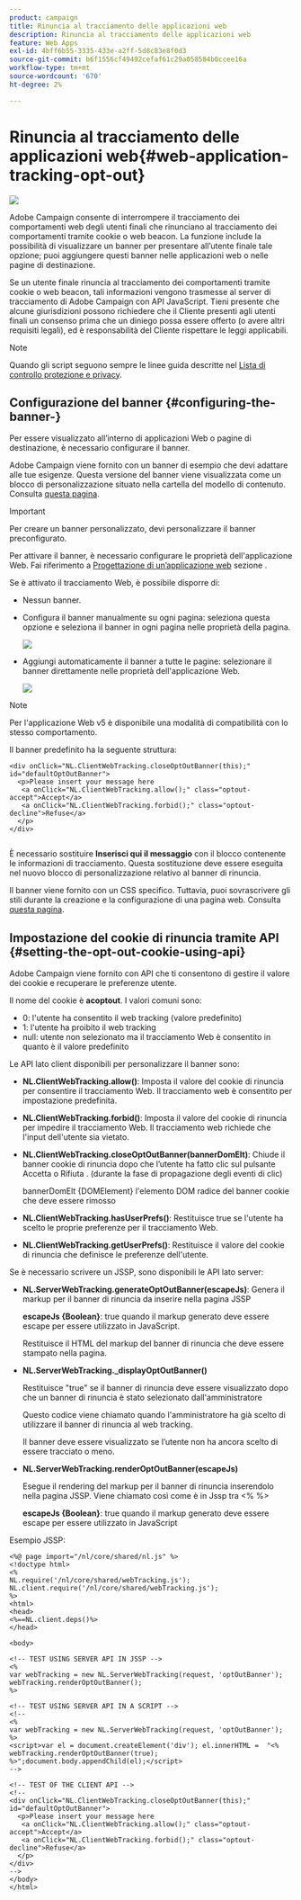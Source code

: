```yaml
---
product: campaign
title: Rinuncia al tracciamento delle applicazioni web
description: Rinuncia al tracciamento delle applicazioni web
feature: Web Apps
exl-id: 4bff6b55-3335-433e-a2ff-5d8c83e8f0d3
source-git-commit: b6f1556cf49492cefaf61c29a058584b0ccee16a
workflow-type: tm+mt
source-wordcount: '670'
ht-degree: 2%

---
```


# Rinuncia al tracciamento delle applicazioni web{#web-application-tracking-opt-out}

![](../../assets/common.svg)

Adobe Campaign consente di interrompere il tracciamento dei comportamenti web degli utenti finali che rinunciano al tracciamento dei comportamenti tramite cookie o web beacon. La funzione include la possibilità di visualizzare un banner per presentare all’utente finale tale opzione; puoi aggiungere questi banner nelle applicazioni web o nelle pagine di destinazione.

Se un utente finale rinuncia al tracciamento dei comportamenti tramite cookie o web beacon, tali informazioni vengono trasmesse al server di tracciamento di Adobe Campaign con API JavaScript. Tieni presente che alcune giurisdizioni possono richiedere che il Cliente presenti agli utenti finali un consenso prima che un diniego possa essere offerto (o avere altri requisiti legali), ed è responsabilità del Cliente rispettare le leggi applicabili.

>[!NOTE]
>
>Quando gli script seguono sempre le linee guida descritte nel [Lista di controllo protezione e privacy](https://helpx.adobe.com/campaign/kb/acc-security.html#dev).

## Configurazione del banner {#configuring-the-banner-}

Per essere visualizzato all’interno di applicazioni Web o pagine di destinazione, è necessario configurare il banner.

Adobe Campaign viene fornito con un banner di esempio che devi adattare alle tue esigenze. Questa versione del banner viene visualizzata come un blocco di personalizzazione situato nella cartella del modello di contenuto. Consulta [questa pagina](../../delivery/using/personalization-blocks.md).

>[!IMPORTANT]
>
>Per creare un banner personalizzato, devi personalizzare il banner preconfigurato.

Per attivare il banner, è necessario configurare le proprietà dell&#39;applicazione Web. Fai riferimento a [Progettazione di un’applicazione web](designing-a-web-application.md) sezione .

Se è attivato il tracciamento Web, è possibile disporre di:

* Nessun banner.
* Configura il banner manualmente su ogni pagina: seleziona questa opzione e seleziona il banner in ogni pagina nelle proprietà della pagina.

   ![](assets/pageproperties.png)

* Aggiungi automaticamente il banner a tutte le pagine: selezionare il banner direttamente nelle proprietà dell&#39;applicazione Web.

   ![](assets/optoutconfig.png)

>[!NOTE]
>
>Per l&#39;applicazione Web v5 è disponibile una modalità di compatibilità con lo stesso comportamento.

Il banner predefinito ha la seguente struttura:

```
<div onClick="NL.ClientWebTracking.closeOptOutBanner(this);" id="defaultOptOutBanner">
  <p>Please insert your message here
   <a onClick="NL.ClientWebTracking.allow();" class="optout-accept">Accept</a>
   <a onClick="NL.ClientWebTracking.forbid();" class="optout-decline">Refuse</a>
  </p>
</div>
      
```

È necessario sostituire **Inserisci qui il messaggio** con il blocco contenente le informazioni di tracciamento. Questa sostituzione deve essere eseguita nel nuovo blocco di personalizzazione relativo al banner di rinuncia.

Il banner viene fornito con un CSS specifico. Tuttavia, puoi sovrascrivere gli stili durante la creazione e la configurazione di una pagina web. Consulta [questa pagina](content-editor-interface.md).

## Impostazione del cookie di rinuncia tramite API {#setting-the-opt-out-cookie-using-api}

Adobe Campaign viene fornito con API che ti consentono di gestire il valore dei cookie e recuperare le preferenze utente.

Il nome del cookie è **acoptout**. I valori comuni sono:

* 0: l&#39;utente ha consentito il web tracking (valore predefinito)
* 1: l&#39;utente ha proibito il web tracking
* null: utente non selezionato ma il tracciamento Web è consentito in quanto è il valore predefinito

Le API lato client disponibili per personalizzare il banner sono:

* **NL.ClientWebTracking.allow()**: Imposta il valore del cookie di rinuncia per consentire il tracciamento Web. Il tracciamento web è consentito per impostazione predefinita.
* **NL.ClientWebTracking.forbid()**: Imposta il valore del cookie di rinuncia per impedire il tracciamento Web. Il tracciamento web richiede che l&#39;input dell&#39;utente sia vietato.
* **NL.ClientWebTracking.closeOptOutBanner(bannerDomElt)**: Chiude il banner cookie di rinuncia dopo che l’utente ha fatto clic sul pulsante Accetta o Rifiuta . (durante la fase di propagazione degli eventi di clic)

   bannerDomElt {DOMElement} l&#39;elemento DOM radice del banner cookie che deve essere rimosso

* **NL.ClientWebTracking.hasUserPrefs()**: Restituisce true se l&#39;utente ha scelto le proprie preferenze per il tracciamento Web.
* **NL.ClientWebTracking.getUserPrefs()**: Restituisce il valore del cookie di rinuncia che definisce le preferenze dell&#39;utente.

Se è necessario scrivere un JSSP, sono disponibili le API lato server:

* **NL.ServerWebTracking.generateOptOutBanner(escapeJs)**: Genera il markup per il banner di rinuncia da inserire nella pagina JSSP

   **escapeJs {Boolean}**: true quando il markup generato deve essere escape per essere utilizzato in JavaScript.

   Restituisce il HTML del markup del banner di rinuncia che deve essere stampato nella pagina.

* **NL.ServerWebTracking._displayOptOutBanner()**

   Restituisce &quot;true&quot; se il banner di rinuncia deve essere visualizzato dopo che un banner di rinuncia è stato selezionato dall&#39;amministratore

   Questo codice viene chiamato quando l&#39;amministratore ha già scelto di utilizzare il banner di rinuncia al web tracking.

   Il banner deve essere visualizzato se l’utente non ha ancora scelto di essere tracciato o meno.

* **NL.ServerWebTracking.renderOptOutBanner(escapeJs)**

   Esegue il rendering del markup per il banner di rinuncia inserendolo nella pagina JSSP. Viene chiamato così come è in Jssp tra &lt;% %>

   **escapeJs {Boolean}**: true quando il markup generato deve essere escape per essere utilizzato in JavaScript

Esempio JSSP:

```
<%@ page import="/nl/core/shared/nl.js" %>
<!doctype html>
<%
NL.require('/nl/core/shared/webTracking.js');
NL.client.require('/nl/core/shared/webTracking.js');
%>
<html>
<head>
<%==NL.client.deps()%>
</head>

<body>

<!-- TEST USING SERVER API IN JSSP -->
<% 
var webTracking = new NL.ServerWebTracking(request, 'optOutBanner');
webTracking.renderOptOutBanner();
%>

<!-- TEST USING SERVER API IN A SCRIPT -->
<!--
<% 
var webTracking = new NL.ServerWebTracking(request, 'optOutBanner');
%>
<script>var el = document.createElement('div'); el.innerHTML =  "<% webTracking.renderOptOutBanner(true); %>";document.body.appendChild(el);</script>
-->

<!-- TEST OF THE CLIENT API -->
<!--
<div onClick="NL.ClientWebTracking.closeOptOutBanner(this);" id="defaultOptOutBanner">
  <p>Please insert your message here
   <a onClick="NL.ClientWebTracking.allow();" class="optout-accept">Accept</a>
   <a onClick="NL.ClientWebTracking.forbid();" class="optout-decline">Refuse</a>
  </p>
</div>
-->
</body>
</html>
```
